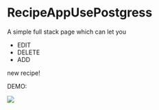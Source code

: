 # RecipeAppUsePostgress


A simple full stack page which can let you 

- EDIT
- DELETE
- ADD

new recipe!




DEMO:


![](DEMO.gif)
